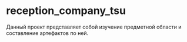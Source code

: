 # reception_company_tsu

Данный проект представляет собой изучение предметной области и составление артефактов по ней.
